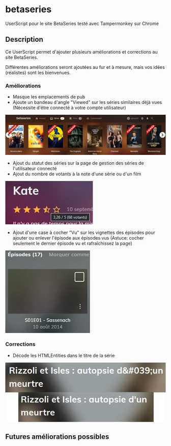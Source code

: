 # betaseries
UserScript pour le site BetaSeries testé avec Tampermonkey sur Chrome

## Description
Ce UserScript permet d'ajouter plusieurs améliorations et corrections au site BetaSeries.

Différentes améliorations seront ajoutées au fur et à mesure, mais vos idées (réalistes) sont les bienvenues.

### Améliorations
* Masque les emplacements de pub
* Ajoute un bandeau d'angle "Viewed" sur les séries similaires déjà vues (Nécessite d'être connecté à votre compte utilisateur)

![Séries similaires avec le bandeau vues](/img/similarsViewed.jpg "Séries similaires avec le bandeau vues")
* Ajout du statut des séries sur la page de gestion des séries de l'utilisateur connecté
* Ajout du nombre de votants à la note d'une série ou d'un film

![Nombre de votants](/img/nbVotants.jpg "Nombre de votants")
* Ajout d'une case à cocher "Vu" sur les vignettes des épisodes pour ajouter ou enlever l'épisode aux épisodes vus (Astuce: cocher seulement le dernier épisode vu et rafraîchissez la page)

![Case à cocher VU d'un épisode](/img/checkSeen.jpg "Case à cocher VU d'un épisode")

### Corrections
* Décode les HTMLEntities dans le titre de la série

![HTMLEntities](/img/HTMLEntities-title.png "HTMLEntities dans le titre")

## Futures améliorations possibles

